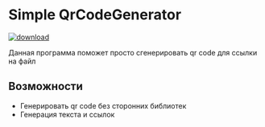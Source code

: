 # Simple QrCodeGenerator

[![download](https://img.shields.io/github/downloads/DinacoStudio/SImple-QrCodeGenerator/total?style=for-the-badge)](https://github.com/DinacoStudio/SImple-QrCodeGenerator/releases/tag/beta)

Данная программа поможет просто сгенерировать qr code для ссылки на файл
## Возможности
- Генерировать qr code без сторонних библиотек
- Генерация текста и ссылок
